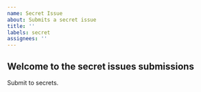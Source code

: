 ```yaml
---
name: Secret Issue
about: Submits a secret issue
title: ''
labels: secret
assignees: ''
---
```


## Welcome to the secret issues submissions

Submit to secrets.